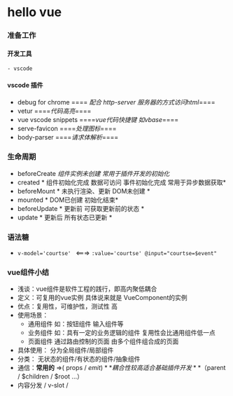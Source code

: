 # hello vue

### 准备工作

#### 开发工具
    - vscode
#### vscode 插件
- debug for chrome      ==== *配合 http-server 服务器的方式访问html*====
- vetur     ====*代码高亮*====
- vue vscode snippets    ====*vue代码快捷键 如vbase*====
- serve-favicon    ====*处理图标*====
- body-parser    ====*请求体解析*====

### 生命周期
- beforeCreate *组件实例未创建 常用于插件开发的初始化*
- created   * 组件初始化完成 数据可访问 事件初始化完成  常用于异步数据获取*
- beforeMount * 未执行渲染、更新 DOM未创建 *
- mounted * DOM已创建 初始化结束*
- beforeUpdate * 更新前 可获取更新前的状态 *
- update * 更新后 所有状态已更新 *

### 语法糖
- ```v-model='courtse' ``` <===> ``` :value='courtse' @input="courtse=$event" ```

### vue组件小结
- 浅谈：vue组件是软件工程的践行，即高内聚低耦合
- 定义：可复用的vue实例 具体说来就是 VueComponent的实例
- 优点：复用性，可维护性，测试性 高
- 使用场景：
    - 通用组件 如：按钮组件 输入组件等
    - 业务组件 如：具有一定的业务逻辑的组件 复用性会比通用组件低一点
    - 页面组件 通过路由控制的页面 由多个组件组合成的页面
- 具体使用： 分为全局组件/局部组件
- 分类： 无状态的组件/有状态的组件/抽象组件
- 通信：**常用的** =>( props / $emit)  **耦合性较高适合基础插件开发**（$parent / $children / $root ...）
- 内容分发 <slot> / v-slot / <template>  默认插槽 具名插槽 作用域插槽
- 实质： 
    - 我们所定义的组件 其实是**组件配置**最终目的是转换为**虚拟DOM**
    - 组件配置 =>  VueComponent => render() => 虚拟DOM =>(更新时)DOM
    - 再研究一下

####  ============  TS =============

#### 类型  
- 原始类型  或 对象类型   不是原始类型的都是对象类型

#### 类型断言  ！ as

#### 联合类型  |

#### 交叉类型 &

#### 
- 函数 参数一旦声明就要求传递     可选参数放在后面

#### 
- 函数重载 就是以参数个数或类型区分的多个同名函数

#### 类  
- private   protected  public 访问权的控制

#### 接口  interface    别名 type

#### 泛型   
- <T>   interface Resulet<T> {ok: 1 | 2, data T}   function getRsult<T>(data:T):Resulet<T>{ return {ok：1, data}}      getRsult<string>('hi')

#### 声明文件  .d.ts 命名的文件

#### 装饰器  类装饰器 一个参数 targe 实例 、 方法装饰器 三个参数  target 实例  name 方法名  descriptor  

    
### ssr服务端渲染测试
- [vue-demo-5-ssr-test](https://github.com/yan-ye/kkb_vue/tree/master/vue-demo-5-ssr-test "vue-demo-5-ssr-test")
- [06-vue-demo-ssr-test](https://github.com/yan-ye/kkb_vue/tree/master/06-vue-demo-ssr-test "06-vue-demo-ssr-test")
- [08-nuxt-demo](https://github.com/yan-ye/kkb_vue/tree/master/08-nuxt-demo "08-nuxt-demo")
- [ts环境搭建](https://github.com/yan-ye/kkb_vue/tree/master/10-ts-test-1)



       
